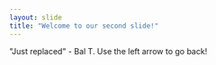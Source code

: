 ```yaml
---
layout: slide
title: "Welcome to our second slide!"
---
```

"Just replaced" - Bal T. 
Use the left arrow to go back!
